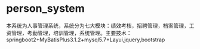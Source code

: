 # person_system
本系统为人事管理系统，系统分为七大模块：绩效考核，招聘管理，档案管理，工资管理，考勤管理，培训管理，系统管理。主要技术：springboot2+MyBatisPlus3.1.2+mysql5.7+Layui,jquery,bootstrap
